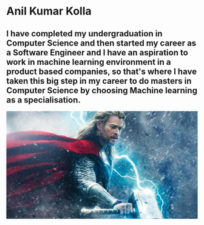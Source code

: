 # Anil Kumar Kolla
## I have completed my undergraduation in Computer Science and then started my career as a Software Engineer and I have an aspiration to work in machine learning environment in a product based companies, so that's where I have taken this big step in my career to do masters in Computer Science by choosing Machine learning as a specialisation.
![Thunder King](./thor.jpg)